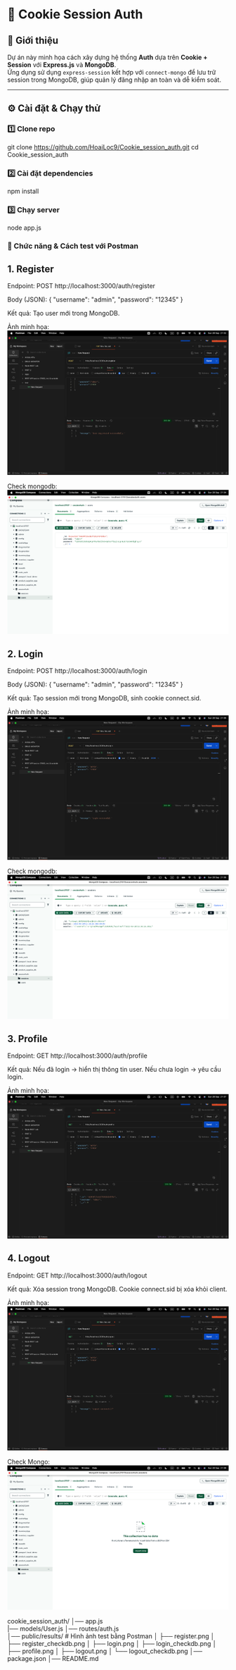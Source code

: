 # 🍪 Cookie Session Auth

## 📌 Giới thiệu
Dự án này minh họa cách xây dựng hệ thống **Auth** dựa trên **Cookie + Session** với **Express.js** và **MongoDB**.  
Ứng dụng sử dụng `express-session` kết hợp với `connect-mongo` để lưu trữ session trong MongoDB, giúp quản lý đăng nhập an toàn và dễ kiểm soát.  

---

## ⚙️ Cài đặt & Chạy thử

### 1️⃣ Clone repo

git clone https://github.com/HoaiLoc9/Cookie_session_auth.git
cd Cookie_session_auth

### 2️⃣ Cài đặt dependencies

npm install

### 3️⃣ Chạy server

node app.js

### 🔑 Chức năng & Cách test với Postman
## 1. Register

Endpoint: POST http://localhost:3000/auth/register

Body (JSON): 
{
  "username": "admin",
  "password": "12345"
}

Kết quả: Tạo user mới trong MongoDB.

Ảnh minh họa:
![REGISTER](https://github.com/HoaiLoc9/Cookie_session_auth/blob/main/public/results/register.png?raw=true)

Check mongodb:
![CHECK MONGO](https://github.com/HoaiLoc9/Cookie_session_auth/blob/main/public/results/register_checkdb.png?raw=true)

## 2. Login

Endpoint: POST http://localhost:3000/auth/login

Body (JSON):
{
  "username": "admin",
  "password": "12345"
}

Kết quả: Tạo session mới trong MongoDB, sinh cookie connect.sid.

Ảnh minh họa:
![LOGIN](https://github.com/HoaiLoc9/Cookie_session_auth/blob/main/public/results/login.png?raw=true)

Check mongodb:
![LOGIN_CHECKDB](https://github.com/HoaiLoc9/Cookie_session_auth/blob/main/public/results/login_checkdb.png?raw=true)

## 3. Profile

Endpoint: GET http://localhost:3000/auth/profile

Kết quả:
Nếu đã login → hiển thị thông tin user.
Nếu chưa login → yêu cầu login.

Ảnh minh họa:
![Profile](https://github.com/HoaiLoc9/Cookie_session_auth/blob/main/public/results/profile.png?raw=true)

## 4. Logout

Endpoint: GET http://localhost:3000/auth/logout

Kết quả:
Xóa session trong MongoDB.
Cookie connect.sid bị xóa khỏi client.

Ảnh minh họa:
![Profile](https://github.com/HoaiLoc9/Cookie_session_auth/blob/main/public/results/logout.png?raw=true)

Check Mongo:
![Logout_Checkdb](https://github.com/HoaiLoc9/Cookie_session_auth/blob/main/public/results/logout_checkdb.png?raw=true)

cookie_session_auth/
│── app.js             
|── models/User.js
│── routes/auth.js      
│── public/results/     # Hình ảnh test bằng Postman
│   ├── register.png
│   ├── register_checkdb.png
│   ├── login.png
│   ├── login_checkdb.png
│   ├── profile.png
│   ├── logout.png
│   └── logout_checkdb.png
│── package.json
│── README.md


